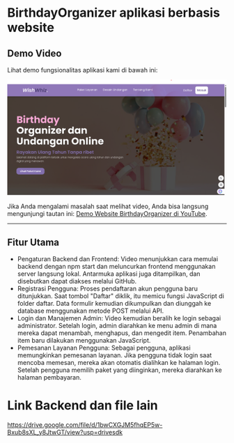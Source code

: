 # BirthdayOrganizer aplikasi berbasis website


## Demo Video

Lihat demo fungsionalitas aplikasi kami di bawah ini:

[![Tonton Demo Website BirthdayOrganizer](/img/thumbnail.png)](https://www.youtube.com/watch?v=B6nx0AGRxWw)

Jika Anda mengalami masalah saat melihat video, Anda bisa langsung mengunjungi tautan ini: [Demo Website BirthdayOrganizer di YouTube](https://www.youtube.com/watch?v=B6nx0AGRxWw).

---

## Fitur Utama

* Pengaturan Backend dan Frontend: Video menunjukkan cara memulai backend dengan npm start dan meluncurkan frontend menggunakan server langsung lokal. Antarmuka aplikasi juga ditampilkan, dan disebutkan dapat diakses melalui GitHub.
* Registrasi Pengguna: Proses pendaftaran akun pengguna baru ditunjukkan. Saat tombol "Daftar" diklik, itu memicu fungsi JavaScript di folder daftar. Data formulir kemudian dikumpulkan dan diunggah ke database menggunakan metode POST melalui API.
* Login dan Manajemen Admin: Video kemudian beralih ke login sebagai administrator. Setelah login, admin diarahkan ke menu admin di mana mereka dapat menambah, menghapus, dan mengedit item. Penambahan item baru dilakukan menggunakan JavaScript.
* Pemesanan Layanan Pengguna: Sebagai pengguna, aplikasi memungkinkan pemesanan layanan. Jika pengguna tidak login saat mencoba memesan, mereka akan otomatis dialihkan ke halaman login. Setelah pengguna memilih paket yang diinginkan, mereka diarahkan ke halaman pembayaran.

# Link Backend dan file lain
https://drive.google.com/file/d/1bwCXGJM5fhqEP5w-Bxub8sXL_y8JtwGT/view?usp=drivesdk

